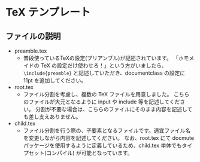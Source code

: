 # TeX テンプレート
## ファイルの説明
- preamble.tex
  - 普段使っているTeXの設定(プリアンブル)が記述されています。
    「ホモメイドの TeX の設定だけ使わせろ！」という方がいましたら、
    `\include{preamble}` と記述していただき、documentclass の設定に 11pt を追加してください。
- root.tex
  - ファイル分割を考慮し、複数の TeX ファイルを用意しました。
    こちらのファイルが大元となるように input や include 等を記述してください。
    分割が不要な場合は、こちらのファイルにそのまま内容を記述しても差し支えありません。
- child.tex
  - ファイル分割を行う際の、子要素となるファイルです。適宜ファイル名を変更しながら内容を記述してください。
    なお、root.tex にて docmute パッケージを使用するように定義しているため、child.tex 単体でもタイプセット(コンパイル)
    が可能となっています。
